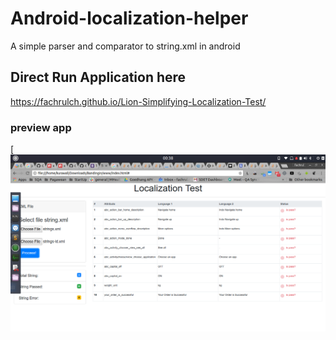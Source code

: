 # Android-localization-helper
A simple parser and comparator to string.xml in android 

Direct Run Application here
----
<https://fachrulch.github.io/Lion-Simplifying-Localization-Test/>

### preview app
[![ScreenShot](https://raw.githubusercontent.com/FachrulCH/Android-localization-helper/master/Screenshot%20from%202017-08-13%2000-38-46.png)
